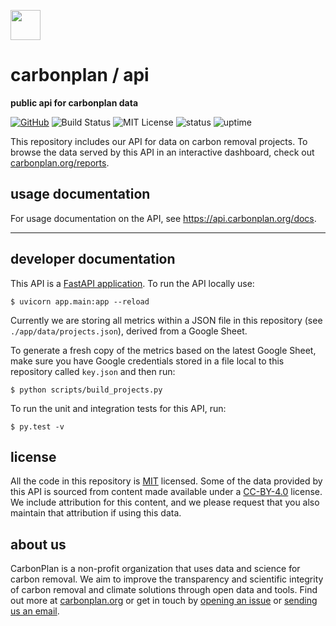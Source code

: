 <img
  src='https://carbonplan-assets.s3.amazonaws.com/monogram/dark-small.png'
  height='48'
/>

# carbonplan / api

**public api for carbonplan data**

[![GitHub][github-badge]][github]
![Build Status][]
![MIT License][]
![status][]
![uptime][]

[github]: https://github.com/carbonplan/api
[github-badge]: https://flat.badgen.net/badge/-/github?icon=github&label
[build status]: https://flat.badgen.net/github/checks/carbonplan/api
[mit license]: https://flat.badgen.net/badge/license/MIT/blue
[status]: https://flat.badgen.net/uptime-robot/status/m784948136-95d37dbf3887fb1e45468070
[uptime]: https://flat.badgen.net/uptime-robot/month/m784948136-95d37dbf3887fb1e45468070

This repository includes our API for data on carbon removal projects. To browse the data served by this API in an interactive dashboard, check out [carbonplan.org/reports](https://carbonplan.org/reports).

## usage documentation

For usage documentation on the API, see https://api.carbonplan.org/docs.

-----

## developer documentation

This API is a [FastAPI application](https://fastapi.tiangolo.com/). To run the API locally use:

```shell
$ uvicorn app.main:app --reload
```

Currently we are storing all metrics within a JSON file in this repository (see `./app/data/projects.json`), derived from a Google Sheet.

To generate a fresh copy of the metrics based on the latest Google Sheet, make sure you have Google credentials stored in a file local to this repository called `key.json` and then run:

```shell
$ python scripts/build_projects.py
```

To run the unit and integration tests for this API, run:

```shell
$ py.test -v
```

## license

All the code in this repository is [MIT](https://choosealicense.com/licenses/mit/) licensed. Some of the data provided by this API is sourced from content made available under a [CC-BY-4.0](https://choosealicense.com/licenses/cc-by-4.0/) license. We include attribution for this content, and we please request that you also maintain that attribution if using this data.

## about us

CarbonPlan is a non-profit organization that uses data and science for carbon removal. We aim to improve the transparency and scientific integrity of carbon removal and climate solutions through open data and tools. Find out more at [carbonplan.org](https://carbonplan.org/) or get in touch by [opening an issue](https://github.com/carbonplan/api/issues/new) or [sending us an email](mailto:hello@carbonplan.org).
